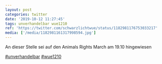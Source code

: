 ```yaml
---
layout: post
categories: twitter
date: '2019-10-12 11:27:45'
tags: unverhandelbar wue1210
ref: 'https://twitter.com/schwarzlichtwue/status/1182981176753033217'
media: ['/media/1182981161317998594.jpg']
---
```

An dieser Stelle sei auf den Animals Rights March am 19.10 hingewiesen

[#unverhandelbar](/t/unverhandelbar) [#wue1210](/t/wue1210) 